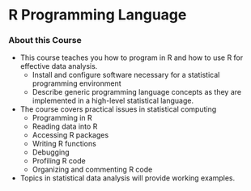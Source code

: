 # R Programming Language 
### About this Course
- This course teaches you how to program in R and how to use R for effective data analysis. 
	- Install and configure software necessary for a statistical programming environment 
	- Describe generic programming language concepts as they are implemented in a high-level statistical language. 
- The course covers practical issues in statistical computing 
	- Programming in R
	- Reading data into R
	- Accessing R packages
	- Writing R functions
	- Debugging
	- Profiling R code
	- Organizing and commenting R code
- Topics in statistical data analysis will provide working examples.
